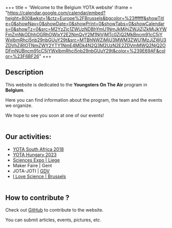 +++
title = 'Welcome to the Belgium YOTA website'
iframe = "https://calendar.google.com/calendar/embed?height=800&wkst=1&ctz=Europe%2FBrussels&bgcolor=%23ffffff&showTitle=0&showNav=0&showDate=0&showPrint=0&showTabs=0&showCalendars=0&showTz=0&src=M2YzZjc1ZWUzNDBhYmU1NmJkMjhjZWJjZjZkMjJkYWFmZmNkODhhOGRhOWIxY2E2NmQyY2M1NjVjMTc0ZjQ2MkBncm91cC5jYWxlbmRhci5nb29nbGUuY29t&src=MTBhNWZiMjU3MWM3ZWU1MzJjZWU3ZDVhZjRlOTNmZWY2YTY1NmE4MDk4N2Q3M2UzN2E2ZDVmMWQ2NjQ2ODFmNUBncm91cC5jYWxlbmRhci5nb29nbGUuY29t&color=%239E69AF&color=%23F6BF26"
+++

## Description

This website is dedicated to the **Youngsters On The Air** program in **Belgium**. 

Here you can find information about the program, the team and the events we organize. 

We hope to see you soon at one of our events!
</br></br>
## Our activities:
* [YOTA South Africa 2018](https://www.ham-yota.com/yota-south-africa-2018-a-start-of-something-bigger/)
* [YOTA Hungary 2023](https://www.ham-yota.com/category/regional-activities/yota-hungary-2023/)
* [Sciences Expo | Liege](https://on5vl.org/une-journee-a-la-maison-metallurgie-jeunesse-scientifique/)
* Maker Faire | Gent
* JOTA-JOTI | [GDV](https://on4gdv.no-ip.org/viewtopic.php?t=572)
* [I Love Science | Brussels](https://www.ilovescience.brussels/en/Program/ingeniosite/union-royale-belge-des-amateurs-emetteurs)
  </br></br>
## How to contribute ?
Check out [GitHub](https://github.com/YOTABelgium/yota.uba.be) to contribute to the website.

You can submit articles, events, pictures, etc.